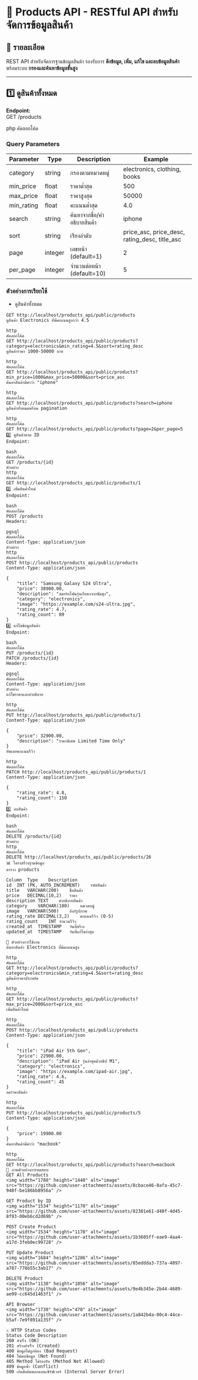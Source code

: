 # 🛒 Products API - RESTful API สำหรับจัดการข้อมูลสินค้า

## 📖 รายละเอียด
REST API สำหรับจัดการฐานข้อมูลสินค้า รองรับการ **ดึงข้อมูล, เพิ่ม, แก้ไข และลบข้อมูลสินค้า**  
พร้อมระบบ **กรองและค้นหาข้อมูลขั้นสูง**

---

## 1️⃣ ดูสินค้าทั้งหมด
**Endpoint:**  
GET /products

php
คัดลอกโค้ด

### Query Parameters
| Parameter   | Type     | Description                     | Example        |
|-------------|----------|---------------------------------|----------------|
| category    | string   | กรองตามหมวดหมู่               | electronics, clothing, books |
| min_price   | float    | ราคาต่ำสุด                     | 500            |
| max_price   | float    | ราคาสูงสุด                     | 50000          |
| min_rating  | float    | คะแนนต่ำสุด                    | 4.0            |
| search      | string   | ค้นหาจากชื่อ/คำอธิบายสินค้า    | iphone         |
| sort        | string   | เรียงลำดับ                     | price_asc, price_desc, rating_desc, title_asc |
| page        | integer  | เลขหน้า (default=1)            | 2              |
| per_page    | integer  | จำนวนต่อหน้า (default=10)      | 5              |

### ตัวอย่างการเรียกใช้
- ดูสินค้าทั้งหมด
```http
GET http://localhost/products_api/public/products
ดูสินค้า Electronics ที่มีคะแนนสูงกว่า 4.5

http
คัดลอกโค้ด
GET http://localhost/products_api/public/products?category=electronics&min_rating=4.5&sort=rating_desc
ดูสินค้าราคา 1000-50000 บาท

http
คัดลอกโค้ด
GET http://localhost/products_api/public/products?min_price=1000&max_price=50000&sort=price_asc
ค้นหาสินค้ามีคำว่า "iphone"

http
คัดลอกโค้ด
GET http://localhost/products_api/public/products?search=iphone
ดูสินค้าทั้งหมดพร้อม pagination

http
คัดลอกโค้ด
GET http://localhost/products_api/public/products?page=2&per_page=5
2️⃣ ดูสินค้าตาม ID
Endpoint:

bash
คัดลอกโค้ด
GET /products/{id}
ตัวอย่าง
http
คัดลอกโค้ด
GET http://localhost/products_api/public/products/1
3️⃣ เพิ่มสินค้าใหม่
Endpoint:

bash
คัดลอกโค้ด
POST /products
Headers:

pgsql
คัดลอกโค้ด
Content-Type: application/json
ตัวอย่าง
http
คัดลอกโค้ด
POST http://localhost/products_api/public/products
Content-Type: application/json

{
    "title": "Samsung Galaxy S24 Ultra",
    "price": 38900.00,
    "description": "สมาร์ทโฟนรุ่นเรือธงจากซัมซุง",
    "category": "electronics",
    "image": "https://example.com/s24-ultra.jpg",
    "rating_rate": 4.7,
    "rating_count": 89
}
4️⃣ แก้ไขข้อมูลสินค้า
Endpoint:

bash
คัดลอกโค้ด
PUT /products/{id}
PATCH /products/{id}
Headers:

pgsql
คัดลอกโค้ด
Content-Type: application/json
ตัวอย่าง
แก้ไขราคาและคำอธิบาย

http
คัดลอกโค้ด
PUT http://localhost/products_api/public/products/1
Content-Type: application/json

{
    "price": 32900.00,
    "description": "ราคาพิเศษ Limited Time Only"
}
อัพเดทคะแนนรีวิว

http
คัดลอกโค้ด
PATCH http://localhost/products_api/public/products/1
Content-Type: application/json

{
    "rating_rate": 4.8,
    "rating_count": 150
}
5️⃣ ลบสินค้า
Endpoint:

bash
คัดลอกโค้ด
DELETE /products/{id}
ตัวอย่าง
http
คัดลอกโค้ด
DELETE http://localhost/products_api/public/products/26
📊 โครงสร้างฐานข้อมูล
ตาราง products

Column	Type	Description
id	INT (PK, AUTO_INCREMENT)	รหัสสินค้า
title	VARCHAR(200)	ชื่อสินค้า
price	DECIMAL(10,2)	ราคา
description	TEXT	คำอธิบายสินค้า
category	VARCHAR(100)	หมวดหมู่
image	VARCHAR(500)	ลิงก์รูปภาพ
rating_rate	DECIMAL(3,2)	คะแนนรีวิว (0-5)
rating_count	INT	จำนวนรีวิว
created_at	TIMESTAMP	วันที่สร้าง
updated_at	TIMESTAMP	วันที่แก้ไขล่าสุด

🎯 ตัวอย่างการใช้งาน
ค้นหาสินค้า Electronics ที่มีคะแนนสูง

http
คัดลอกโค้ด
GET http://localhost/products_api/public/products?category=electronics&min_rating=4.5&sort=rating_desc
ดูสินค้าราคาประหยัด

http
คัดลอกโค้ด
GET http://localhost/products_api/public/products?max_price=2000&sort=price_asc
เพิ่มสินค้าใหม่

http
คัดลอกโค้ด
POST http://localhost/products_api/public/products
Content-Type: application/json

{
    "title": "iPad Air 5th Gen",
    "price": 22900.00,
    "description": "iPad Air รุ่นล่าสุดด้วยชิป M1",
    "category": "electronics",
    "image": "https://example.com/ipad-air.jpg",
    "rating_rate": 4.6,
    "rating_count": 45
}
ลดราคาสินค้า

http
คัดลอกโค้ด
PUT http://localhost/products_api/public/products/5
Content-Type: application/json

{
    "price": 19900.00
}
ค้นหาสินค้ามีคำว่า "macbook"

http
คัดลอกโค้ด
GET http://localhost/products_api/public/products?search=macbook
📸 ภาพตัวอย่างการทดสอบ
GET All Products
<img width="1788" height="1448" alt="image" src="https://github.com/user-attachments/assets/8cbace46-8afa-45c7-948f-be186bb8956a" />

GET Product by ID
<img width="1534" height="1170" alt="image" src="https://github.com/user-attachments/assets/82301e61-d40f-4d45-8f93-00eb6cd2d69b" />

POST Create Product
<img width="1534" height="1170" alt="image" src="https://github.com/user-attachments/assets/1b3605ff-eae9-4aa4-a17d-3feb0ec99728" />

PUT Update Product
<img width="1684" height="1286" alt="image" src="https://github.com/user-attachments/assets/85eddda3-737a-4897-a787-778b55c3ab17" />

DELETE Product
<img width="1138" height="1056" alt="image" src="https://github.com/user-attachments/assets/9e4b345e-2b44-4689-ae99-cc645d1463f1" />

API Browser
<img width="1730" height="470" alt="image" src="https://github.com/user-attachments/assets/1a842b4a-00c4-44ce-b5af-7e9f891a135f" />

⚠️ HTTP Status Codes
Status Code	Description
200	สำเร็จ (OK)
201	สร้างสำเร็จ (Created)
400	ข้อมูลไม่ถูกต้อง (Bad Request)
404	ไม่พบข้อมูล (Not Found)
405	Method ไม่รองรับ (Method Not Allowed)
409	ข้อมูลซ้ำ (Conflict)
500	เกิดข้อผิดพลาดบนเซิร์ฟเวอร์ (Internal Server Error)


